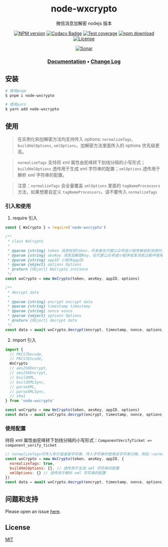 <div style="text-align: center;" align="center">

# node-wxcrypto

微信消息加解密 nodejs 版本

[![NPM version][npm-image]][npm-url]
[![Codacy Badge][codacy-image]][codacy-url]
[![Test coverage][codecov-image]][codecov-url]
[![npm download][download-image]][download-url]
[![License][license-image]][license-url]

[![Sonar][sonar-image]][sonar-url]

</div>

<div style="text-align: center; margin-bottom: 20px;" align="center">

### **[Documentation](https://www.saqqdy.com/node-wxcrypto)** • **[Change Log](./CHANGELOG.md)**

</div>

## 安装

```bash
# 使用pnpm
$ pnpm i node-wxcrypto

# 使用yarn
$ yarn add node-wxcrypto
```

## 使用

> 在实例化和加解密方法均支持传入 options: `normalizeTags`, `buildXmlOptions`, `xmlOptions`，加解密方法里面传入的 options 优先级更高。

> `normalizeTags` 支持将 xml 属性由驼峰转下划线分隔的小写形式；`buildXmlOptions` 透传用于生成 xml 字符串的配置；`xmlOptions` 透传用于解析 xml 字符串的配置。

> 注意：`normalizeTags` 会全量覆盖 `xmlOptions` 里面的 `tagNameProcessors` 方法，如果想要自定义 `tagNameProcessors`，请不要传入 `normalizeTags`

### 引入和使用

1. require 引入

```js
const { WxCrypto } = require('node-wxcrypto')

/**
 * class WxCrypto
 *
 * @param {string} token 消息校验Token，开发者在代替公众号或小程序接收到消息时，用此Token来校验消息。
 * @param {string} aesKey 消息加解密Key，在代替公众号或小程序收发消息过程中使用。必须是长度为43位的字符串，只能是字母和数字。
 * @param {string} appID 小程序appID
 * @param {object} options Options
 * @return {Object} WxCrypto instance
 */
const wxCrypto = new WxCrypto(token, aesKey, appID, options)

/**
 * decrypt data
 *
 * @param {string} encrypt encrypt data
 * @param {string} timestamp timestamp
 * @param {string} nonce nonce
 * @param {object} options Options
 * @return {Object} decrypt data
 */
const data = await wxCrypto.decrypt(encrypt, timestamp, nonce, options)
```

2. import 引入

```js
import {
  // PKCS7Decode,
  // PKCS7Encode,
  WxCrypto
  // aes256Decrypt,
  // aes256Encrypt,
  // buildXML,
  // buildXMLSync,
  // parseXML,
  // parseXMLSync,
  // sha1
} from 'node-wxcrypto'

const wxCrypto = new WxCrypto(token, aesKey, appID, options)
const data = await wxCrypto.decrypt(encrypt, timestamp, nonce, options)
```

### 使用配置

持将 xml 属性由驼峰转下划线分隔的小写形式：`ComponentVerifyTicket => component_verify_ticket`

```js
// normalizeTags可传入布尔值或者字符串，传入字符串时使用该字符串分隔，例如：normalizeTags = "__"，得到：`ComponentVerifyTicket => component__verify__ticket`
const wxCrypto = new WxCrypto(token, aesKey, appID, {
  normalizeTags: true,
  buildXmlOptions: {}, // 透传用于生成 xml 字符串的配置
  xmlOptions: {} // 透传用于解析 xml 字符串的配置
})
const data = await wxCrypto.decrypt(encrypt, timestamp, nonce, options)
```

## 问题和支持

Please open an issue [here](https://github.com/saqqdy/node-wxcrypto/issues).

## License

[MIT](LICENSE)

[npm-image]: https://img.shields.io/npm/v/node-wxcrypto.svg?style=flat-square
[npm-url]: https://npmjs.org/package/node-wxcrypto
[codacy-image]: https://app.codacy.com/project/badge/Grade/f70d4880e4ad4f40aa970eb9ee9d0696
[codacy-url]: https://www.codacy.com/gh/saqqdy/node-wxcrypto/dashboard?utm_source=github.com&utm_medium=referral&utm_content=saqqdy/node-wxcrypto&utm_campaign=Badge_Grade
[codecov-image]: https://img.shields.io/codecov/c/github/saqqdy/node-wxcrypto.svg?style=flat-square
[codecov-url]: https://codecov.io/github/saqqdy/node-wxcrypto?branch=master
[download-image]: https://img.shields.io/npm/dm/node-wxcrypto.svg?style=flat-square
[download-url]: https://npmjs.org/package/node-wxcrypto
[license-image]: https://img.shields.io/badge/License-MIT-blue.svg
[license-url]: LICENSE
[sonar-image]: https://sonarcloud.io/api/project_badges/quality_gate?project=saqqdy_node-wxcrypto
[sonar-url]: https://sonarcloud.io/dashboard?id=saqqdy_node-wxcrypto
